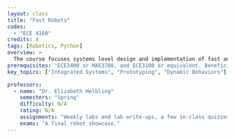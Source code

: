 ```yaml
---
layout: class
title: "Fast Robots"
codes:
  - "ECE 4160"
credits: 4
tags: [Robotics, Python]
overview: >
  The course focuses systems level design and implementation of fast and dynamic autonomous robots. Students will be able to design a fast autonomous car, explore dynamic behaviors, acting forces, sensors, and reactive control on an embedded processor, as well as some partial off-board computation. The course focuses on deriving design specifications from abstract problem descriptions and gaining familiarity with rapid prototyping techniques, system debugging, system evaluation, and online dissemination of work.
prerequisites: "ECE3400 or MAE3780, and ECE3100 or equivalent. Beneficial: ECE3140, MAE4180/CS3758/ECE4180, MAE4810, and CS4750/ECE4770/MAE4760."
key_topics: ["Integrated Systems", "Prototyping", "Dynamic Behaviors"]

professors:
  - name: "Dr. Elizabeth Helbling"
    semesters: "Spring"
    difficulty: N/A
    rating: N/A
    assignments: "Weekly labs and lab write-ups, a few in-class quizzes to ensure participation."
    exams: "A final robot showcase."
---
```

